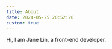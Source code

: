 ```yaml
---
title: About
date: 2024-05-25 20:52:20
custom: true
---
```



Hi, I am Jane Lin, a front-end developer.
